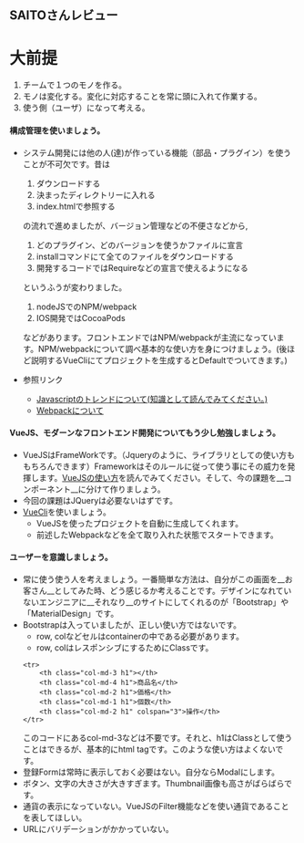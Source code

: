 ## SAITOさんレビュー

# 大前提
1. チームで１つのモノを作る。
2. モノは変化する。変化に対応することを常に頭に入れて作業する。
3. 使う側（ユーザ）になって考える。

#### 構成管理を使いましょう。
- システム開発には他の人(達)が作っている機能（部品・プラグイン）を使うことが不可欠です。昔は
  1. ダウンロードする
  2. 決まったディレクトリーに入れる
  3. index.htmlで参照する

  の流れで進めましたが、バージョン管理などの不便さなどから,
  
  1. どのプラグイン、どのバージョンを使うかファイルに宣言
  2. installコマンドにて全てのファイルをダウンロードする
  3. 開発するコードではRequireなどの宣言で使えるようになる

  というふうが変わりました。
  
  1. nodeJSでのNPM/webpack
  2. IOS開発ではCocoaPods

  などがあります。フロントエンドではNPM/webpackが主流になっています。NPM/webpackについて調べ基本的な使い方を身につけましょう。(後ほど説明するVueCliにてプロジェクトを生成するとDefaultでついてきます。)
- 参照リンク
  - [Javascriptのトレンドについて(知識として読んでみてください。)](http://qiita.com/shibukawa/items/31fa572ba48728054720)
  - [Webpackについて](http://qiita.com/yosisa/items/61cfd3ede598e194813b)
  
#### VueJS、モダーンなフロントエンド開発についてもう少し勉強しましょう。
- VueJSはFrameWorkです。（Jqueryのように、ライブラリとしての使い方ももちろんできます）Frameworkはそのルールに従って使う事にその威力を発揮します。[VueJSの使い方](https://jp.vuejs.org/v2/guide/)を読んでみてください。そして、今の課題を__コンポーネント__に分けて作りましょう。
- 今回の課題はJQueryは必要ないはずです。
- [VueCli](https://github.com/vuejs/vue-cli)を使いましょう。
  - VueJSを使ったプロジェクトを自動に生成してくれます。
  - 前述したWebpackなどを全て取り入れた状態でスタートできます。

#### ユーザーを意識しましょう。
- 常に使う使う人を考えましょう。一番簡単な方法は、自分がこの画面を__お客さん__としてみた時、どう感じるか考えることです。デザインになれていないエンジニアに__それなり__のサイトにしてくれるのが「Bootstrap」や「MaterialDesign」です。
- Bootstrapは入っていましたが、正しい使い方ではないです。
  - row, colなどセルはcontainerの中である必要があります。
  - row, colはレスポンシブにするためにClassです。
  ```
  <tr>
      <th class="col-md-3 h1"></th>
      <th class="col-md-4 h1">商品名</th>
      <th class="col-md-2 h1">価格</th>
      <th class="col-md-1 h1">個数</th>
      <th class="col-md-2 h1" colspan="3">操作</th>
  </tr>
  ```
  このコードにあるcol-md-3などは不要です。それと、h1はClassとして使うことはできるが、基本的にhtml tagです。このような使い方はよくないです。
- 登録Formは常時に表示しておく必要はない。自分ならModalにします。
- ボタン、文字の大きさが大きすぎます。Thumbnail画像も高さがばらばらです。
- 通貨の表示になっていない。VueJSのFilter機能などを使い通貨であることを表してほしい。
- URLにバリデーションがかかっていない。
